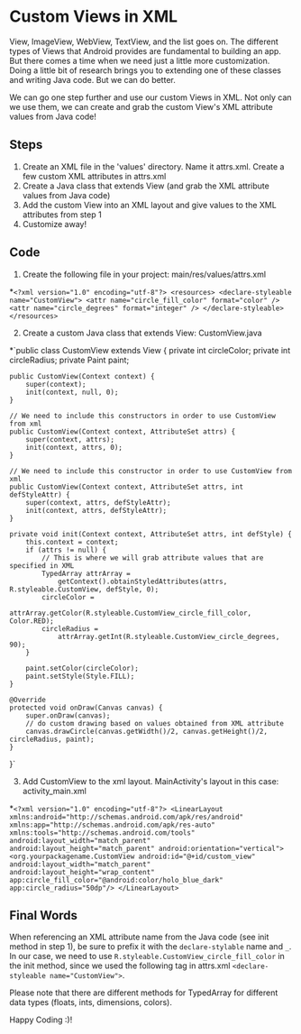 # Custom Views in XML
View, ImageView, WebView, TextView, and the list goes on. The different types of Views that Android provides are fundamental to building an app. But there comes a time when we need just a little more customization. Doing a little bit of research brings you to extending one of these classes and writing Java code. But we can do better.

We can go one step further and use our custom Views in XML. Not only can we use them, we can create and grab the custom View's XML attribute values from Java code!

## Steps
1. Create an XML file in the 'values' directory. Name it attrs.xml. Create a few custom XML attributes in attrs.xml
2. Create a Java class that extends View (and grab the XML attribute values from Java code)
3. Add the custom View into an XML layout and give values to the XML attributes from step 1
4. Customize away!

## Code
1. Create the following file in your project: main/res/values/attrs.xml

*`<?xml version="1.0" encoding="utf-8"?>
<resources>
    <declare-styleable name="CustomView">
        <attr name="circle_fill_color" format="color" />
        <attr name="circle_degrees" format="integer" />
    </declare-styleable>
</resources>`



2. Create a custom Java class that extends View: CustomView.java

*`public class CustomView extends View {
    private int circleColor;
    private int circleRadius;
    private Paint paint;

    public CustomView(Context context) {
        super(context);
        init(context, null, 0);
    }

    // We need to include this constructors in order to use CustomView from xml
    public CustomView(Context context, AttributeSet attrs) {
        super(context, attrs);
        init(context, attrs, 0);
    }

    // We need to include this constructor in order to use CustomView from xml
    public CustomView(Context context, AttributeSet attrs, int defStyleAttr) {
        super(context, attrs, defStyleAttr);
        init(context, attrs, defStyleAttr);
    }

    private void init(Context context, AttributeSet attrs, int defStyle) {
        this.context = context;
        if (attrs != null) {
            // This is where we will grab attribute values that are specified in XML
            TypedArray attrArray = 
                getContext().obtainStyledAttributes(attrs, R.styleable.CustomView, defStyle, 0);
            circleColor = 
                attrArray.getColor(R.styleable.CustomView_circle_fill_color, Color.RED);
            circleRadius = 
                attrArray.getInt(R.styleable.CustomView_circle_degrees, 90);
        }

        paint.setColor(circleColor);
        paint.setStyle(Style.FILL);
    }

    @Override
    protected void onDraw(Canvas canvas) {
        super.onDraw(canvas);
        // do custom drawing based on values obtained from XML attribute
        canvas.drawCircle(canvas.getWidth()/2, canvas.getHeight()/2, circleRadius, paint);
    }
}`



3. Add CustomView to the xml layout. MainActivity's layout in this case: activity_main.xml

*`<?xml version="1.0" encoding="utf-8"?>
<LinearLayout xmlns:android="http://schemas.android.com/apk/res/android"
xmlns:app="http://schemas.android.com/apk/res-auto"
xmlns:tools="http://schemas.android.com/tools"
android:layout_width="match_parent"
android:layout_height="match_parent"
android:orientation="vertical">
    <org.yourpackagename.CustomView
    android:id="@+id/custom_view"
    android:layout_width="match_parent"
    android:layout_height="wrap_content"
    app:circle_fill_color="@android:color/holo_blue_dark"
    app:circle_radius="50dp"/>
</LinearLayout>`

## Final Words
When referencing an XML attribute name from the Java code (see init method in step 1), be sure to prefix it with the `declare-stylable` name and `_`. In our case, we need to use `R.styleable.CustomView_circle_fill_color` in the init method, since we used the following tag in attrs.xml `<declare-styleable name="CustomView">`. 

Please note that there are different methods for TypedArray for different data types (floats, ints, dimensions, colors).

Happy Coding :)!
